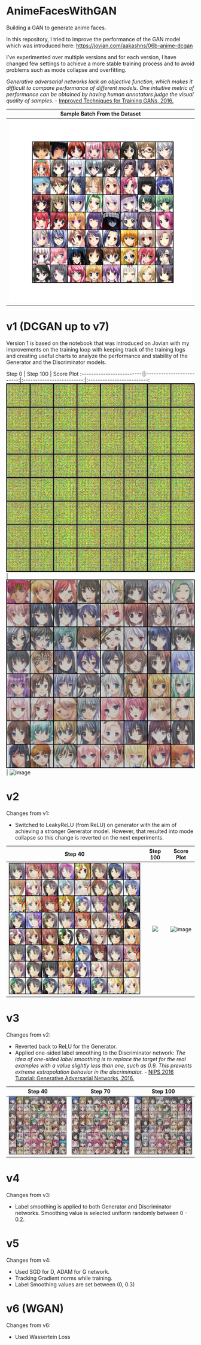 # AnimeFacesWithGAN
Building a GAN to generate anime faces.

In this repository, I tried to improve the performance of the GAN model which was introduced here: https://jovian.com/aakashns/06b-anime-dcgan

I've experimented over multiple versions and for each version, I have changed few settings to achieve a more stable training process and to avoid problems such as mode collapse and overfitting.

*Generative adversarial networks lack an objective function, which makes it difficult to compare performance of different models. One intuitive metric of performance can be obtained by having human annotators judge the visual quality of samples.* - [Improved Techniques for Training GANs, 2016.](https://arxiv.org/abs/1606.03498)

Sample Batch From the Dataset|
:---:|
![](https://github.com/yigitsevim/AnimeFacesWithGAN/blob/main/sample.png)|

# v1 (DCGAN up to v7)
Version 1 is based on the notebook that was introduced on Jovian with my improvements on the training loop with keeping track of the training logs and creating useful charts to analyze the performance and stability of the Generator and the Discriminator models.

Step 0            | Step 100       | Score Plot
:-------------------------:|:-------------------------:|:-------------------------:|:-------------------------:
![](https://github.com/yigitsevim/AnimeFacesWithGAN/blob/main/v1/generated/generated-images-0000.png)  | ![](https://github.com/yigitsevim/AnimeFacesWithGAN/blob/main/v1/generated/generated-images-0100.png) | ![image](https://github.com/yigitsevim/AnimeFacesWithGAN/assets/58977041/b62e8c9d-a7f5-4b19-8ada-3bbfa72ee2d4)

# v2

Changes from v1: 
- Switched to LeakyReLU (from ReLU) on generator with the aim of achieving a stronger Generator model. However, that resulted into mode collapse so this change is reverted on the next experiments.

Step 40            |  Step 100          | Score Plot
:-------------------------:|:-------------------------:|:-------------------------:
![](https://github.com/yigitsevim/AnimeFacesWithGAN/blob/main/v2/generated/generated-images-0040.png)  |  ![](https://github.com/yigitsevim/AnimeFacesWithGAN/blob/main/v2/generated/generated-images-00100.png) | ![image](https://github.com/yigitsevim/AnimeFacesWithGAN/assets/58977041/5f757d9c-1697-4de3-a97d-82a661e21747)


# v3
  
Changes from v2: 
- Reverted back to ReLU for the Generator.
- Applied one-sided label smoothing to the Discriminator network: *The idea of one-sided label smoothing is to replace the target for the real examples with a value slightly less than one, such as 0.9. This prevents extreme extrapolation behavior in the discriminator.* - [NIPS 2016 Tutorial: Generative Adversarial Networks, 2016.](https://arxiv.org/abs/1701.00160) 

Step 40            |  Step 70          | Step 100
:-------------------------:|:-------------------------:|:-------------------------:
![](https://github.com/yigitsevim/AnimeFacesWithGAN/blob/main/v3/generated/generated-images-0040.png)  |  ![](https://github.com/yigitsevim/AnimeFacesWithGAN/blob/main/v3/generated/generated-images-0020.png) | ![](https://github.com/yigitsevim/AnimeFacesWithGAN/blob/main/v3/generated/generated-images-0100.png)

# v4

Changes from v3: 
- Label smoothing is applied to both Generator and Discriminator networks. Smoothing value is selected uniform randomly between 0 - 0.2. 

# v5
Changes from v4: 
- Used SGD for D, ADAM for G network.
- Tracking Gradient norms while training.
- Label Smoothing values are set between (0, 0.3)

# v6 (WGAN)
Changes from v6:
- Used Wassertein Loss
